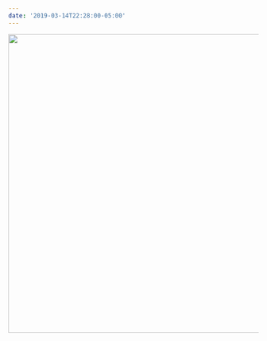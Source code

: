 ```yaml
---
date: '2019-03-14T22:28:00-05:00'
---
```



<img src="/posts/uploads/2019/679752a180.jpg" width="600" height="600" alt="" />
